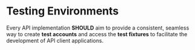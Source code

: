 # Testing Environments
Every API implementation **SHOULD** aim to provide a consistent, seamless way to create **test accounts** and access the **test fixtures** to facilitate the development of API client applications.

